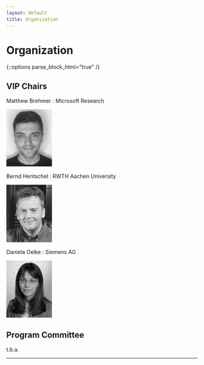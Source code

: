 ```yaml
---
layout: default
title: Organization
---
```


# Organization

{::options parse_block_html="true" /}

<div class="left">

## VIP Chairs

<!-- <img src="../assets/chairs.png" title="Matthew Brehmer, Bernd Hentschel, Daniela Oelke"  alt="Matthew Brehmer, Bernd Hentschel, Daniela Oelke"/>

**Matthew Brehmer** (Microsoft Research), **Bernd Hentschel** (RWTH Aachen University), **Daniela Oelke** (Siemens AG) -->

Matthew Brehmer
: Microsoft Research

<img src="../assets/matt.png" title="Matthew Brehmer"  alt="Matthew Brehmer"/>

Bernd Hentschel
: RWTH Aachen University

<img src="../assets/bernd.png" title="Bernd Hentschel"  alt="Bernd Hentschel"/>

Daniela Oelke
: Siemens AG

<img src="../assets/daniela.png" title="Daniela Oelke"  alt="Daniela Oelke"/>

</div>

<div class="right">

## Program Committee

t.b.a.

</div>

- - -